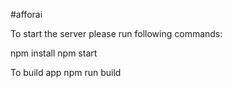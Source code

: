 #afforai

To start the server please run following commands:

npm install
npm start

To build app
npm run build



